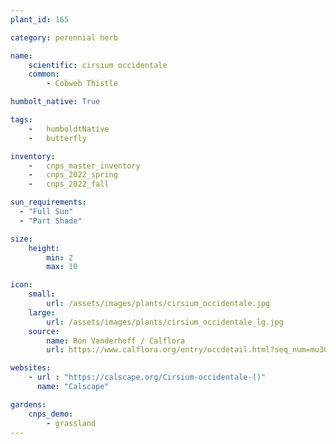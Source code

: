 ```yaml
---
plant_id: 165 

category: perennial herb

name: 
    scientific: cirsium occidentale
    common:  
        - Cobweb Thistle 

humbolt_native: True

tags: 
    -   humboldtNative
    -   butterfly 

inventory: 
    -   cnps_master_inventory
    -   cnps_2022_spring
    -   cnps_2022_fall

sun_requirements:
  - "Full Sun"
  - "Part Shade"

size:
    height: 
        min: 2
        max: 10

icon: 
    small: 
        url: /assets/images/plants/cirsium_occidentale.jpg
    large: 
        url: /assets/images/plants/cirsium_occidentale_lg.jpg
    source: 
        name: Ron Vanderhoff / Calflora
        url: https://www.calflora.org/entry/occdetail.html?seq_num=mu3029 

websites:
    - url : "https://calscape.org/Cirsium-occidentale-()" 
      name: "Calscape"

gardens:
    cnps_demo:
        - grassland
---
```

